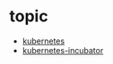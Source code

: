 # topic

+ [kubernetes](kubernetes/README.md)
+ [kubernetes-incubator](kubernetes-incubator/README.md)


